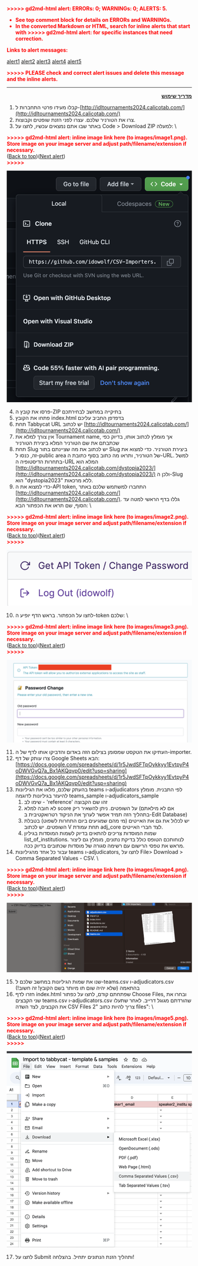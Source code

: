 <p style="color: red; font-weight: bold">>>>>>  gd2md-html alert:  ERRORs: 0; WARNINGs: 0; ALERTS: 5.</p>
<ul style="color: red; font-weight: bold"><li>See top comment block for details on ERRORs and WARNINGs. <li>In the converted Markdown or HTML, search for inline alerts that start with >>>>>  gd2md-html alert:  for specific instances that need correction.</ul>

<p style="color: red; font-weight: bold">Links to alert messages:</p><a href="#gdcalert1">alert1</a>
<a href="#gdcalert2">alert2</a>
<a href="#gdcalert3">alert3</a>
<a href="#gdcalert4">alert4</a>
<a href="#gdcalert5">alert5</a>

<p style="color: red; font-weight: bold">>>>>> PLEASE check and correct alert issues and delete this message and the inline alerts.<hr></p>


<p dir="rtl">
<strong><span style="text-decoration:underline;">מדריך שימוש</span></strong></p>




1. קבלו מעידו פרטי התחברות ל-[http://idltournaments2024.calicotab.com/](http://idltournaments2024.calicotab.com/)
2. צרו את הטורניר שלכם. עצרו לפני הזנת שופטים וקבוצות.
3. באתר שבו אתם נמצאים עכשיו, לחצו על Code > Download ZIP למעלה: \


<p id="gdcalert1" ><span style="color: red; font-weight: bold">>>>>>  gd2md-html alert: inline image link here (to images/image1.png). Store image on your image server and adjust path/filename/extension if necessary. </span><br>(<a href="#">Back to top</a>)(<a href="#gdcalert2">Next alert</a>)<br><span style="color: red; font-weight: bold">>>>>> </span></p>


![alt_text](images/image1.png "image_tooltip")

4. פרסו את קובץ ה-ZIP בתיקייה במחשב לבחירתכם
5. פתחו את הקובץ index.html בדפדפן החביב עליכם
6. תחת Tabbycat URL יש לכתוב [http://idltournaments2024.calicotab.com/](http://idltournaments2024.calicotab.com/)
7. אין צורך למלא את Tournament name, אך מומלץ לכתוב אותו, בדיוק כפי שכתבתם את שם הטורניר המלא ביצירת הטורניר
8. תחת Slug יש לכתוב את מה שציינתם בתור Slug ביצירת הטורניר. כדי למצוא את זה, כנסו ל-public area של הטורניר, ותראו מה כתוב בסוף כתובת ה-URL. למשל בתחרות הדיסטופיה ה-URL המלא הוא [http://idltournaments2024.calicotab.com/dystopia2023/](http://idltournaments2024.calicotab.com/dystopia2023/) ולכן ה-Slug הוא "dystopia2023" ללא מרכאות.
9. כדי למצוא את ה-API token, התחברו למשתמש שלכם באתר [http://idltournaments2024.calicotab.com/](http://idltournaments2024.calicotab.com/). גללו בדף הראשי למטה עד הסוף, שם תראו את הכפתור הבא: \


<p id="gdcalert2" ><span style="color: red; font-weight: bold">>>>>>  gd2md-html alert: inline image link here (to images/image2.png). Store image on your image server and adjust path/filename/extension if necessary. </span><br>(<a href="#">Back to top</a>)(<a href="#gdcalert3">Next alert</a>)<br><span style="color: red; font-weight: bold">>>>>> </span></p>


![alt_text](images/image2.png "image_tooltip")

10. לחצו על הכפתור. בראש הדף יופיע ה-token שלכם: \


<p id="gdcalert3" ><span style="color: red; font-weight: bold">>>>>>  gd2md-html alert: inline image link here (to images/image3.png). Store image on your image server and adjust path/filename/extension if necessary. </span><br>(<a href="#">Back to top</a>)(<a href="#gdcalert4">Next alert</a>)<br><span style="color: red; font-weight: bold">>>>>> </span></p>


![alt_text](images/image3.png "image_tooltip")

11. העתיקו את הטקסט שמסומן בצילום הזה באדום והדביקו אותו לדף של ה-importer.
12. צרו עותק של דף Google Sheets הבא: [https://docs.google.com/spreadsheets/d/1r5JwdSFTpOykkyy1EvtpyP4oDWVGvQ7a_Bx1AKQqvp0/edit?usp=sharing](https://docs.google.com/spreadsheets/d/1r5JwdSFTpOykkyy1EvtpyP4oDWVGvQ7a_Bx1AKQqvp0/edit?usp=sharing)
13. בהעתק שלכם, מלאו את הגיליונות teams ו-adjudicators לפי התבנית. מומלץ להיעזר בגיליונות לדוגמה teams_sample ו-adjudicators_sample
    1. שימו לב - 'reference' זהו שם הקבוצה
    2. לא חובה למלא score על השופטים. ניתן להשאיר ריק (אם לא מילאתם בתהליך הזה תמיד אפשר לערוך את הניקוד רטרואקטיבית ב-Edit Database)
    3. יש לכלול את גם את האייטים (מי מהם שמגיעים ביום התחרות לשפוט) בטבלת השופטים. יש לכתוב V תחת עמודת adj_core לצד חברי האייטים.
    4. שמות המוסדות צריכים להתאים בדיוק לשמות המוסדות בגיליון list_of_institutions. לנוחותכם הטופס כולל בדיקת נתונים, מומלץ גם ליצור מראש את טפסי הרישום עם רשימה סגורה של מוסדות שכתובים בדיוק ככה.
14. עבור כל אחד מהגיליונות teams ו-adjudicators, לחצו על File> Download > Comma Separated Values - CSV. \


<p id="gdcalert4" ><span style="color: red; font-weight: bold">>>>>>  gd2md-html alert: inline image link here (to images/image4.png). Store image on your image server and adjust path/filename/extension if necessary. </span><br>(<a href="#">Back to top</a>)(<a href="#gdcalert5">Next alert</a>)<br><span style="color: red; font-weight: bold">>>>>> </span></p>


![alt_text](images/image4.png "image_tooltip")

15. שנו את שמות הגיליונות במחשב שלכם ל-teams.csv ו-adjudicators.csv בהתאמה (שלא יהיה שום תו מיותר בשם הקובץ! זה חשוב!)
16. חזרו לדף index.html שפתחתם קודם, לחצו על כפתור Choose Files, ובחרו את שני הקבצים teams.csv ו-adjudicators.csv שהורדתם מגוגל דרייב. לאחר שתעלו את הקבצים, לצד השדה CSV Files צריך להיות כתוב "2 files": \


<p id="gdcalert5" ><span style="color: red; font-weight: bold">>>>>>  gd2md-html alert: inline image link here (to images/image5.png). Store image on your image server and adjust path/filename/extension if necessary. </span><br>(<a href="#">Back to top</a>)(<a href="#gdcalert6">Next alert</a>)<br><span style="color: red; font-weight: bold">>>>>> </span></p>


![alt_text](images/image5.png "image_tooltip")

17. לחצו על Submit ותהליך הזנת הנתונים יתחיל. בהצלחה!